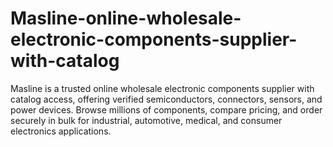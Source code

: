 # Masline-online-wholesale-electronic-components-supplier-with-catalog
Masline is a trusted online wholesale electronic components supplier with catalog access, offering verified semiconductors, connectors, sensors, and power devices. Browse millions of components, compare pricing, and order securely in bulk for industrial, automotive, medical, and consumer electronics applications.
